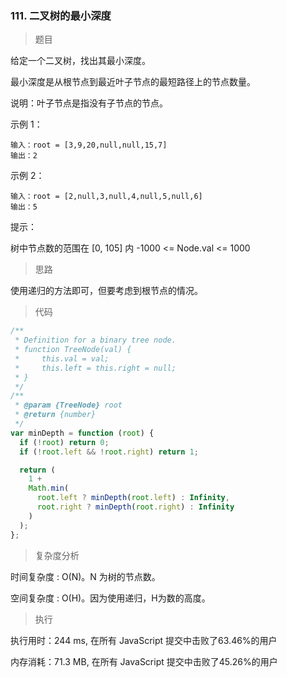 ### 111. 二叉树的最小深度

> 题目

给定一个二叉树，找出其最小深度。

最小深度是从根节点到最近叶子节点的最短路径上的节点数量。

说明：叶子节点是指没有子节点的节点。

示例 1：
```
输入：root = [3,9,20,null,null,15,7]
输出：2
```

示例 2：
```
输入：root = [2,null,3,null,4,null,5,null,6]
输出：5
```

提示：

树中节点数的范围在 [0, 105] 内
-1000 <= Node.val <= 1000

> 思路

使用递归的方法即可，但要考虑到根节点的情况。

> 代码

```js
/**
 * Definition for a binary tree node.
 * function TreeNode(val) {
 *     this.val = val;
 *     this.left = this.right = null;
 * }
 */
/**
 * @param {TreeNode} root
 * @return {number}
 */
var minDepth = function (root) {
  if (!root) return 0;
  if (!root.left && !root.right) return 1;

  return (
    1 +
    Math.min(
      root.left ? minDepth(root.left) : Infinity,
      root.right ? minDepth(root.right) : Infinity
    )
  );
};
```

> 复杂度分析

时间复杂度 : O(N)。N 为树的节点数。

空间复杂度 : O(H)。因为使用递归，H为数的高度。

> 执行

执行用时：244 ms, 在所有 JavaScript 提交中击败了63.46%的用户

内存消耗：71.3 MB, 在所有 JavaScript 提交中击败了45.26%的用户
